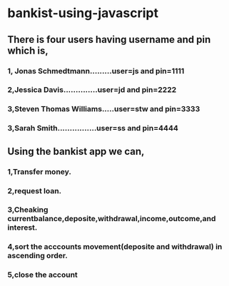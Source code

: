 # bankist-using-javascript
## There is four users having username and pin which is,
### 1, Jonas Schmedtmann.........user=js and pin=1111
### 2,Jessica Davis..............user=jd and pin=2222 
### 3,Steven Thomas Williams.....user=stw and pin=3333
### 3,Sarah Smith................user=ss and pin=4444
## Using the bankist app we can,
### 1,Transfer money.
### 2,request loan.
### 3,Cheaking currentbalance,deposite,withdrawal,income,outcome,and interest.
### 4,sort the acccounts movement(deposite and withdrawal) in ascending order.
### 5,close the account
